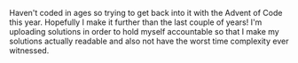 Haven't coded in ages so trying to get back into it with the Advent of Code this year. Hopefully I make it further than the last couple of years! I'm uploading solutions in order to hold myself accountable so that I make my solutions actually readable and also not have the worst time complexity ever witnessed.
